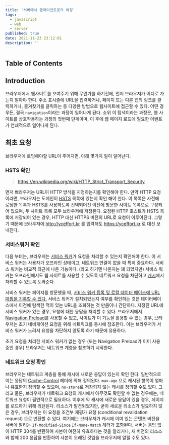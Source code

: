 ```yaml
---
title: '서버에서 클라이언트로의 여정'
tags:
  - javascript
  - web
  - server
published: true
date: 2021-11-23 23:12:01
description: ''
---
```


## Table of Contents

## Introduction

브라우저에서 웹사이트를 보여주기 위해 무언가를 하기전에, 먼저 브라우저가 어디로 가는지 알아야 한다. 주소 표시줄에 URL을 입력하거나, 페이지 또는 다른 앱의 링크를 클릭하거나, 즐겨찾기를 클릭하는 등 다양한 방법으로 웹사이트에 접근할 수 있다. 어떤 경우든, 결국 `navigation`이라는 과정이 일어나게 된다. 소위 이 탐색이라는 과정은, 웹 사이트를 상호작용하는 과정의 첫번째 단계이며, 이 후에 웹 페이지 로드에 필요한 이벤트가 연쇄적으로 일어나게 된다.

## 최초 요청

브라우저에 로딩해야할 URL이 주어지면, 아래 몇가지 일이 일어난다.

### HSTS 확인

> https://en.wikipedia.org/wiki/HTTP_Strict_Transport_Security

먼저 쁘라우저는 URL이 HTTP 방식을 지정하는지를 확인해야 한다. 만약 HTTP 요청이라면, 브라우저는 도메인이 [HSTS](https://developer.mozilla.org/en-US/docs/Web/HTTP/Headers/Strict-Transport-Security) 목록에 있는지 확인 해야 한다. 이 목록은 사전에 로딩한 목록과 HSTS를 사용하도록 선택되어진 이전에 방문한 사이트 목록으로 구성되어 있으며, 두 사이트 목록 모두 브라우저에 저장된다. 요청된 HTTP 호스트가 HSTS 목록에 저장되어 있는 경우, HTTP 대신 HTTPS 버전의 URL로 요청이 이루어진다. 그렇기 때문에 브라우저에 http://yceffort.kr 를 입력해도 https://yceffort.kr 로 대신 보내진다.

### 서비스워커 확인

다음 부터는, 브라우저는 [서비스 워커](https://developer.mozilla.org/en-US/docs/Web/API/Service_Worker_API)가 요청을 처리할 수 있는지 확인해야 한다. 이 서비스 워커는 사용자가 오프라인 상태이고, 네트워크 연결이 없을 때 특히 중요하다. 서비스 워커는 비교적 최근에 나온 기능이다. (라고 하기엔 나온지는 꽤 되었지만) 서비스 워커는 오프라인에서도 웹 사이트를 사용할 수 있도록 네트워크 요청을 차단하고 [캐시](https://developer.mozilla.org/en-US/docs/Web/API/Cache)에서 처리할 수 있도록 도와준다.

서비스 워커는 페이지를 방문했을 때, [서비스 워커 등록 및 로컬 데이터 베이스에 URL 매핑을 기록할 수 있다.](https://www.w3.org/TR/service-workers-1/#dfn-scope-to-registration-map) 서비스 워커가 설치되었는지 여부를 확인하는 것은 데이터베이스에서 이전에 탐색한 적이 있는 URL을 조회하는 것 만큼이나 간단하다. 지정된 URL에 서비스 워커가 있는 경우, 요청에 대한 응답을 처리할 수 있다. 브라우저에서 [Navigation Preload](https://developers.google.com/web/updates/2017/02/navigation-preload#the-solution)를 사용할 수 있고, 사이트가 이 기능을 활용할 수 있는 경우, 브라우저는 초기 네비게이션 요청을 위해 네트워크를 동시에 참조한다. 이는 브라우저가 서비스 워커가 느려서 요청을 차단하지 않도록 하기 때문에 유용하다.

초기 요청을 처리한 서비스 워커가 없는 경우 (또는 Navigation Preload가 이미 사용 중인 경우) 브라우저는 네트워크 계층을 참조하기 시작한다.

### 네트워크 요청 확인

브라우저는 네트워크 계층을 통해 캐시에 새로운 응답이 있는지 확인 한다. 일반적으로 이는 응답의 [Cache-Control](https://developer.mozilla.org/en-US/docs/Web/HTTP/Headers/Cache-Control) 헤더에 의해 정의된다. `max-age` 으로 캐시된 항목이 얼마나 유효한지 정의할 수 있으며, `no-store`로 저장되지 않는 캐시를 정의할 수도 있다. 그리고 물론, 브라우저가 네트워크 요청의 캐시에서 아무것도 확인할 수 없는 경우에는, 네트워크 요청이 필연적으로 필요하다. 이후에 약 캐시에 새로운 응답이 있을 경우, 페이지를 로드하기 위해 리턴된다. 리소스가 발견되었지만, 굳이 새로운 리소스가 필요하지 않은 경우, 브라우저는 이 요청을 조건부 재평가 요청 (conditional revalidation request) 으로 반환할 수 있다. 여기에는 브라우저가 캐시에 이미 있는 콘텐츠 버전을 서버에 알리는 `If-Modified-Since` `If-None-Match` 헤더가 포함된다. 서버는 응답 없이 HTTP 304를 반환하여 사본이 여전히 유효하다는 것을 알리거나, 새 버전의 리소스와 함께 200 응답을 반환하여 사본이 오래된 것임을 브라우저에 알릴 수도 있다.